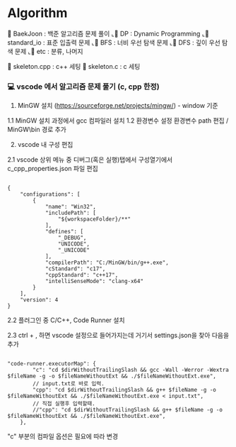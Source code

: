 # Algorithm

📂 BaekJoon  : 백준 알고리즘 문제 풀이
⌞📁 DP : Dynamic Programming
⌞📁 standard_io : 표준 입출력 문제
⌞📁 BFS : 너비 우선 탐색 문제
⌞📁 DFS : 깊이 우선 탐색 문제
⌞📁 etc : 분류, 나머지

📝 skeleton.cpp : c++ 세팅
📝 skeleton.c : c 세팅

### 💻 vscode 에서 알고리즘 문제 풀기 (c, cpp 한정)
1. MinGW 설치 (https://sourceforge.net/projects/mingw/) - window 기준

1.1 MinGW 설치 과정에서 gcc 컴파일러 설치
1.2 환경변수 설정
	환경변수 path 편집 / MinGW\bin 경로 추가

2. vscode 내 구성 편집

2.1 vscode 상위 메뉴 중 디버그(혹은 실행)탭에서 구성열기에서 c_cpp_properties.json 파일 편집

<pre><code>
{
	"configurations": [
		{
			"name": "Win32",
			"includePath": [
				"${workspaceFolder}/**"
			],
			"defines": [
				"_DEBUG",
				"UNICODE",
				"_UNICODE"
			],
			"compilerPath": "C:/MinGW/bin/g++.exe",
			"cStandard": "c17",
			"cppStandard": "c++17",
			"intelliSenseMode": "clang-x64"
		}
	],
	"version": 4
}
</code></pre>

2.2 플러그인 중 C/C++, Code Runner 설치

2.3 ctrl + , 하면 vscode 설정으로 들어가지는데 거기서 settings.json을 찾아 다음을 추가
<pre><code>
"code-runner.executorMap": {
        "c": "cd $dirWithoutTrailingSlash && gcc -Wall -Werror -Wextra $fileName -g -o $fileNameWithoutExt && ./$fileNameWithoutExt.exe",
        // input.txt로 바로 입력.
        "cpp": "cd $dirWithoutTrailingSlash && g++ $fileName -g -o $fileNameWithoutExt && ./$fileNameWithoutExt.exe < input.txt",
        // 직접 실행후 입력할때.
        //"cpp": "cd $dirWithoutTrailingSlash && g++ $fileName -g -o $fileNameWithoutExt && ./$fileNameWithoutExt.exe",
    },
</code></pre>
"c" 부분의 컴파일 옵션은 필요에 따라 변경
